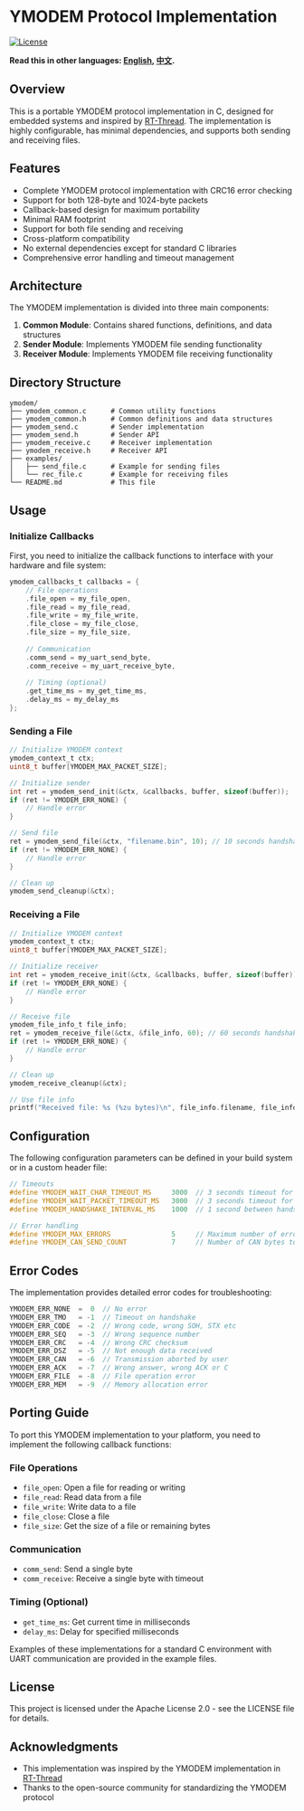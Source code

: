# YMODEM Protocol Implementation

[![License](https://img.shields.io/badge/license-Apache%202.0-blue.svg)](LICENSE)

**Read this in other languages: [English](README.md), [中文](README-CN.md).**

## Overview

This is a portable YMODEM protocol implementation in C, designed for embedded systems and inspired by [RT-Thread](https://www.rt-thread.org/). The implementation is highly configurable, has minimal dependencies, and supports both sending and receiving files.

## Features

- Complete YMODEM protocol implementation with CRC16 error checking
- Support for both 128-byte and 1024-byte packets
- Callback-based design for maximum portability
- Minimal RAM footprint
- Support for both file sending and receiving
- Cross-platform compatibility
- No external dependencies except for standard C libraries
- Comprehensive error handling and timeout management

## Architecture

The YMODEM implementation is divided into three main components:

1. **Common Module**: Contains shared functions, definitions, and data structures
2. **Sender Module**: Implements YMODEM file sending functionality
3. **Receiver Module**: Implements YMODEM file receiving functionality

## Directory Structure

```
ymodem/
├── ymodem_common.c      # Common utility functions
├── ymodem_common.h      # Common definitions and data structures
├── ymodem_send.c        # Sender implementation
├── ymodem_send.h        # Sender API
├── ymodem_receive.c     # Receiver implementation
├── ymodem_receive.h     # Receiver API
├── examples/
│   ├── send_file.c      # Example for sending files
│   └── rec_file.c       # Example for receiving files
└── README.md            # This file
```

## Usage

### Initialize Callbacks

First, you need to initialize the callback functions to interface with your hardware and file system:

```c
ymodem_callbacks_t callbacks = {
    // File operations
    .file_open = my_file_open,
    .file_read = my_file_read,
    .file_write = my_file_write,
    .file_close = my_file_close,
    .file_size = my_file_size,
    
    // Communication
    .comm_send = my_uart_send_byte,
    .comm_receive = my_uart_receive_byte,
    
    // Timing (optional)
    .get_time_ms = my_get_time_ms,
    .delay_ms = my_delay_ms
};
```

### Sending a File

```c
// Initialize YMODEM context
ymodem_context_t ctx;
uint8_t buffer[YMODEM_MAX_PACKET_SIZE];

// Initialize sender
int ret = ymodem_send_init(&ctx, &callbacks, buffer, sizeof(buffer));
if (ret != YMODEM_ERR_NONE) {
    // Handle error
}

// Send file
ret = ymodem_send_file(&ctx, "filename.bin", 10); // 10 seconds handshake timeout
if (ret != YMODEM_ERR_NONE) {
    // Handle error
}

// Clean up
ymodem_send_cleanup(&ctx);
```

### Receiving a File

```c
// Initialize YMODEM context
ymodem_context_t ctx;
uint8_t buffer[YMODEM_MAX_PACKET_SIZE];

// Initialize receiver
int ret = ymodem_receive_init(&ctx, &callbacks, buffer, sizeof(buffer));
if (ret != YMODEM_ERR_NONE) {
    // Handle error
}

// Receive file
ymodem_file_info_t file_info;
ret = ymodem_receive_file(&ctx, &file_info, 60); // 60 seconds handshake timeout
if (ret != YMODEM_ERR_NONE) {
    // Handle error
}

// Clean up
ymodem_receive_cleanup(&ctx);

// Use file info
printf("Received file: %s (%zu bytes)\n", file_info.filename, file_info.filesize);
```

## Configuration

The following configuration parameters can be defined in your build system or in a custom header file:

```c
// Timeouts
#define YMODEM_WAIT_CHAR_TIMEOUT_MS     3000  // 3 seconds timeout for character
#define YMODEM_WAIT_PACKET_TIMEOUT_MS   3000  // 3 seconds timeout for packet
#define YMODEM_HANDSHAKE_INTERVAL_MS    1000  // 1 second between handshake attempts

// Error handling
#define YMODEM_MAX_ERRORS               5     // Maximum number of errors before aborting
#define YMODEM_CAN_SEND_COUNT           7     // Number of CAN bytes to send when cancelling
```

## Error Codes

The implementation provides detailed error codes for troubleshooting:

```c
YMODEM_ERR_NONE  =  0  // No error
YMODEM_ERR_TMO   = -1  // Timeout on handshake
YMODEM_ERR_CODE  = -2  // Wrong code, wrong SOH, STX etc
YMODEM_ERR_SEQ   = -3  // Wrong sequence number
YMODEM_ERR_CRC   = -4  // Wrong CRC checksum
YMODEM_ERR_DSZ   = -5  // Not enough data received
YMODEM_ERR_CAN   = -6  // Transmission aborted by user
YMODEM_ERR_ACK   = -7  // Wrong answer, wrong ACK or C
YMODEM_ERR_FILE  = -8  // File operation error
YMODEM_ERR_MEM   = -9  // Memory allocation error
```

## Porting Guide

To port this YMODEM implementation to your platform, you need to implement the following callback functions:

### File Operations
- `file_open`: Open a file for reading or writing
- `file_read`: Read data from a file
- `file_write`: Write data to a file
- `file_close`: Close a file
- `file_size`: Get the size of a file or remaining bytes

### Communication
- `comm_send`: Send a single byte
- `comm_receive`: Receive a single byte with timeout

### Timing (Optional)
- `get_time_ms`: Get current time in milliseconds
- `delay_ms`: Delay for specified milliseconds

Examples of these implementations for a standard C environment with UART communication are provided in the example files.

## License

This project is licensed under the Apache License 2.0 - see the LICENSE file for details.

## Acknowledgments

- This implementation was inspired by the YMODEM implementation in [RT-Thread](https://www.rt-thread.org/)
- Thanks to the open-source community for standardizing the YMODEM protocol

